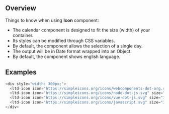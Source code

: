 ## Overview
Things to know when using **Icon** component:

- The calendar component is designed to fit the size (width) of your container.
- Its styles can be modified through CSS variables.
- By default, the component allows the selection of a single day.
- The output will be in Date format wrapped into an Object.
- By default, the component shows english language.


## Examples

```js
<div style="width: 300px;">
  <ltd-icon icon="https://simpleicons.org/icons/webcomponents-dot-org.svg" size="120px"></ltd-icon>
  <ltd-icon icon="https://simpleicons.org/icons/node-dot-js.svg" size="120px"></ltd-icon>
  <ltd-icon icon="https://simpleicons.org/icons/vue-dot-js.svg" size="120px"></ltd-icon>
  <ltd-icon icon="https://simpleicons.org/icons/javascript.svg" size="120px"></ltd-icon>
</div>
```